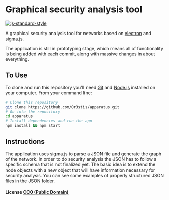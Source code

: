 # Graphical security analysis tool

[![js-standard-style](https://img.shields.io/badge/code%20style-standard-brightgreen.svg)](http://standardjs.com/)

A graphical security analysis tool for networks based on
[electron](http://electron.atom.io/) and
[sigma.js](http://sigmajs.org/).

The application is still in prototyping stage, which means all of
functionality is being added with each commit, along with massive changes in
about everything.

## To Use

To clone and run this repository you'll need [Git](https://git-scm.com) and [Node.js](https://nodejs.org/en/download/) installed on your computer. From your command line:

```bash
# Clone this repository
git clone https://github.com/Or3stis/apparatus.git
# Go into the repository
cd apparatus
# Install dependencies and run the app
npm install && npm start
```
## Instructions

The application uses sigma.js to parse a JSON file and generate the graph of the
network. In order to do security analysis the JSON has to follow a specific
schema that is not finalized yet. The basic idea is to extend the node objects
with a new object that will have information necessary for security analysis.
You can see some examples of properly structured JSON files in the JSON folder.

#### License [CC0 (Public Domain)](LICENSE.md)
